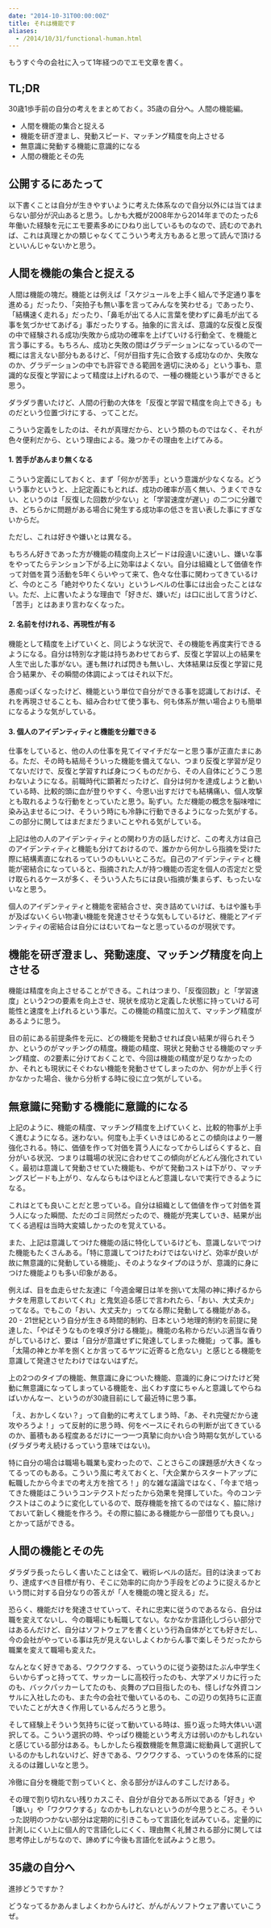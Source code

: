 ```yaml
---
date: "2014-10-31T00:00:00Z"
title: それは機能です
aliases:
  - /2014/10/31/functional-human.html
---
```


もうすぐ今の会社に入って1年経つのでエモ文章を書く。


## TL;DR

30歳1歩手前の自分の考えをまとめておく。35歳の自分へ。人間の機能編。

- 人間を機能の集合と捉える
- 機能を研ぎ澄まし、発動スピード、マッチング精度を向上させる
- 無意識に発動する機能に意識的になる
- 人間の機能とその先


## 公開するにあたって

以下書くことは自分が生きやすいように考えた体系なので自分以外には当てはまらない部分が沢山あると思う。しかも大概が2008年から2014年までのたった6年働いた経験を元にエモ要素多めにひねり出しているものなので、読むのであれば、これは真理とかの類じゃなくてこういう考え方もあると思って読んで頂けるといいんじゃないかと思う。


## 人間を機能の集合と捉える

人間は機能の塊だ。機能とは例えば「スケジュールを上手く組んで予定通り事を進める」だったり、「突拍子も無い事を言ってみんなを笑わせる」であったり、「結構速く走れる」だったり、「鼻毛が出てる人に言葉を使わずに鼻毛が出てる事を気づかせてあげる」事だったりする。抽象的に言えば、意識的な反復と反復の中で経験される成功/失敗から成功の確率を上げていける行動全て、を機能と言う事にする。もちろん、成功と失敗の間はグラデーションになっているので一概には言えない部分もあるけど、「何が目指す先に合致する成功なのか、失敗なのか、グラデーションの中でも許容できる範囲を適切に決める」という事も、意識的な反復と学習によって精度は上げれるので、一種の機能という事ができると思う。

ダラダラ書いたけど、人間の行動の大体を「反復と学習で精度を向上できる」ものだという位置づけにする、ってことだ。

こういう定義をしたのは、それが真理だから、という類のものではなく、それが色々便利だから、という理由による。幾つかその理由を上げてみる。


#### 1. 苦手があんまり無くなる

こういう定義にしておくと、まず「何かが苦手」という意識が少なくなる。どういう事かというと、上記定義にもとれば、成功の確率が高く無い、うまくできない、というのは「反復した回数が少ない」と「学習速度が遅い」の二つに分離でき、どちらかに問題がある場合に発生する成功率の低さを言い表した事にすぎないからだ。

ただし、これは好きや嫌いとは異なる。

もちろん好きであった方が機能の精度向上スピードは段違いに速いし、嫌いな事をやってたらテンション下がる上に効率はよくない。自分は組織として価値を作って対価を貰う活動を5年くらいやって来て、色々な仕事に関わってきているけど、今のところ「絶対やりたくない」というレベルの仕事には出会ったことはない。ただ、上に書いたような理由で「好きだ、嫌いだ」は口に出して言うけど、「苦手」とはあまり言わなくなった。


#### 2. 名前を付けれる、再現性が有る

機能として精度を上げていくと、同じような状況で、その機能を再度実行できるようになる。自分は特別な才能は持ちあわせておらず、反復と学習以上の結果を人生で出した事がない。運も無ければ閃きも無いし、大体結果は反復と学習に見合う結果か、その瞬間の体調によってはそれ以下だ。

愚痴っぽくなったけど、機能という単位で自分ができる事を認識しておけば、それを再現させることも、組み合わせて使う事も、何も体系が無い場合よりも簡単になるような気がしている。


#### 3. 個人のアイデンティティと機能を分離できる

仕事をしていると、他の人の仕事を見てイマイチだなーと思う事が正直たまにある。ただ、その時も結局そういった機能を備えてない、つまり反復と学習が足りてないだけで、反復と学習すれば身につくものだから、その人自体にどうこう思わないようになる。前職時代に顕著だったけど、自分は何かを達成しようと動いている時、比較的頭に血が登りやすく、今思い出すだけでも結構痛い、個人攻撃とも取れるような行動をとっていたと思う。恥ずい。ただ機能の概念を脳味噌に染み込ませるにつけ、そういう時にも冷静に行動できるようになった気がする。この部分に関してはまだまだうまいことやれる気がしている。

上記は他の人のアイデンティティとの関わり方の話しだけど、この考え方は自己のアイデンティティと機能も分けておけるので、誰かから何かしら指摘を受けた際に結構素直になれるっていうのもいいところだ。自己のアイデンティティと機能が密結合になっていると、指摘された人が持つ機能の否定を個人の否定だと受け取られるケースが多く、そういう人たちには良い指摘が集まらず、もったいないなと思う。

個人のアイデンティティと機能を密結合させ、突き詰めていけば、もはや誰も手が及ばないくらい物凄い機能を発達させそうな気もしているけど、機能とアイデンティティの密結合は自分にはむいてねーなと思っているのが現状です。


## 機能を研ぎ澄まし、発動速度、マッチング精度を向上させる

機能は精度を向上させることができる。これはつまり、「反復回数」と「学習速度」という2つの要素を向上させ、現状を成功と定義した状態に持っていける可能性と速度を上げれるという事だ。この機能の精度に加えて、マッチング精度があるように思う。

目の前にある前提条件を元に、どの機能を発動させれば良い結果が得られそうか、というのがマッチングの精度。機能の精度、現状と発動させる機能のマッチング精度、の2要素に分けておくことで、今回は機能の精度が足りなかったのか、それとも現状にそぐわない機能を発動させてしまったのか、何かが上手く行かなかった場合、後から分析する時に役に立つ気がしている。


## 無意識に発動する機能に意識的になる

上記のように、機能の精度、マッチング精度を上げていくと、比較的物事が上手く進むようになる。迷わない。何度も上手くいきはじめるとこの傾向はより一層強化される。特に、価値を作って対価を貰う人になってからしばらくすると、自分がいる状況、つまりは職場の状況に合わせてこの傾向がどんどん強化されていく。最初は意識して発動させていた機能も、やがて発動コストは下がり、マッチングスピードも上がり、なんならもはやほとんど意識しないで実行できるようになる。

これはとても良いことだと思っている。自分は組織として価値を作って対価を貰う人になった瞬間、ただのゴミ同然だったので、機能が充実していき、結果が出てくる過程は当時大変嬉しかったのを覚えている。

また、上記は意識してつけた機能の話に特化しているけども、意識しないでつけた機能もたくさんある。「特に意識してつけたわけではないけど、効率が良いが故に無意識的に発動している機能」、そのようなタイプのほうが、意識的に身につけた機能よりも多い印象がある。

例えば、目を血走らせた友達に「今週金曜日は羊を捌いて太陽の神に捧げるからナタを用意しておいてくれ」と鬼気迫る感じで言われたら、「おい、大丈夫か」ってなる。でもこの「おい、大丈夫か」ってなる際に発動してる機能がある。20 - 21世紀という自分が生きる時間的制約、日本という地理的制約を前提に発達した、「やばそうなものを嗅ぎ分ける機能」。機能の名称からだいぶ適当な香りがしているけど、要は「自分が意識せずに発達してしまった機能」って事。誰も「太陽の神とか羊を捌くとか言ってるヤツに近寄ると危ない」と感じとる機能を意識して発達させたわけではないはずだ。

上の2つのタイプの機能、無意識に身についた機能、意識的に身につけたけど発動に無意識になってしまっている機能を、出くわす度にちゃんと意識してやらねばいかんなー、というのが30歳目前にして最近特に思う事。

「え、おかしくない？」って自動的に考えてしまう時、「あ、それ完璧だから速攻やろうよ！」って反射的に思う時、何をベースにそれらの判断が出てきているのか、蓄積もある程度あるだけに一つ一つ真摯に向かい合う時期な気がしている(ダラダラ考え続けるっていう意味ではない)。

特に自分の場合は職場も職業も変わったので、ことさらこの課題感が大きくなってるってのもある。こういう風に考えておくと、「大企業からスタートアップに転職したから今までの考え方を捨てろ！」的な雑な議論ではなく、「今まで培ってきた機能はこういうコンテクストだったから効果を発揮していた。今のコンテクストはこのように変化しているので、既存機能を捨てるのではなく、脇に除けておいて新しく機能を作ろう。その際に脇にある機能から一部借りても良い。」とかって話ができる。


## 人間の機能とその先

ダラダラ長ったらしく書いたことは全て、戦術レベルの話だ。目的は決まっており、達成すべき目標が有り、そこに効率的に向かう手段をどのように捉えるかという問に対する自分なりの答えが「人を機能の塊と捉える」だ。

恐らく、機能だけを発達させていって、それに忠実に従うのであるなら、自分は職を変えてないし、今の職場にも転職してない。なかなか言語化しづらい部分ではあるんだけど、自分はソフトウェアを書くという行為自体がとても好きだし、今の会社がやっている事は先が見えないしよくわからん事で楽しそうだったから職業を変えて職場も変えた。

なんとなく好きである、ワクワクする、っていうのに従う姿勢はたぶん中学生くらいからずっと持ってて、サッカーしに高校行ったのも、大学アメリカに行ったのも、バックパッカーしてたのも、炎舞のプロ目指したのも、怪しげな外資コンサルに入社したのも、また今の会社で働いているのも、この辺りの気持ちに正直でいたことが大きく作用しているんだろうと思う。

そして経験上そういう気持ちに従って動いている時は、振り返った時大体いい選択してる。こういう選択の時、やっぱり機能という考え方は弱いのかもしれないと感じている部分はある。もしかしたら複数機能を無意識に総動員して選択しているのかもしれないけど、好きである、ワクワクする、っていうのを体系的に捉えるのは難しいなと思う。

冷徹に自分を機能で割っていくと、余る部分がほんのすこしだけある。

その理で割り切れない残りカスこそ、自分が自分である所以である「好き」や「嫌い」や「ワクワクする」なのかもしれないというのが今思うところ。そういった説明のつかない部分は定期的に引きこもって言語化を試みている。定量的に計測しにくい上に個人的で言語化しにくく、理由無く礼賛される部分に関しては思考停止しがちなので、諦めずに今後も言語化を試みようと思う。


## 35歳の自分へ

進捗どうですか？

どうなってるかあんましよくわからんけど、がんがんソフトウェア書いていこうぜ。


